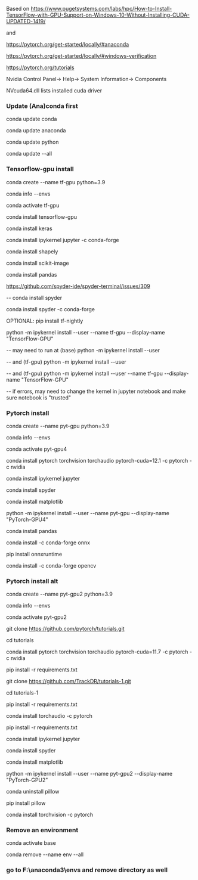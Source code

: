 Based on https://www.pugetsystems.com/labs/hpc/How-to-Install-TensorFlow-with-GPU-Support-on-Windows-10-Without-Installing-CUDA-UPDATED-1419/

and

https://pytorch.org/get-started/locally/#anaconda

https://pytorch.org/get-started/locally/#windows-verification

https://pytorch.org/tutorials

Nvidia Control Panel-> Help-> System Information-> Components

NVcuda64.dll lists installed cuda driver

### Update (Ana)conda first 
conda update conda

conda update anaconda

conda update python

conda update --all

### Tensorflow-gpu install
conda create --name tf-gpu python=3.9

conda info --envs

conda activate tf-gpu

conda install tensorflow-gpu

conda install keras

conda install ipykernel jupyter -c conda-forge

conda install shapely

conda install scikit-image

conda install pandas

https://github.com/spyder-ide/spyder-terminal/issues/309

-- conda install spyder

conda install spyder -c conda-forge

OPTIONAL: pip install tf-nightly

python -m ipykernel install --user --name tf-gpu --display-name "TensorFlow-GPU"

-- may need to run at (base) python -m ipykernel install --user

-- and (tf-gpu) python -m ipykernel install --user

-- and (tf-gpu) python -m ipykernel install --user --name tf-gpu --display-name "TensorFlow-GPU"

-- if errors, may need to change the kernel in jupyter notebook and make sure notebook is "trusted"

### Pytorch install
conda create --name pyt-gpu python=3.9

conda info --envs

conda activate pyt-gpu4

conda install pytorch torchvision torchaudio pytorch-cuda=12.1 -c pytorch -c nvidia

conda install ipykernel jupyter

conda install spyder

conda install matplotlib

python -m ipykernel install --user --name pyt-gpu --display-name "PyTorch-GPU4"

conda install pandas

conda install -c conda-forge onnx

pip install onnxruntime

conda install -c conda-forge opencv

### Pytorch install alt
conda create --name pyt-gpu2 python=3.9

conda info --envs

conda activate pyt-gpu2

git clone https://github.com/pytorch/tutorials.git

cd tutorials

conda install pytorch torchvision torchaudio pytorch-cuda=11.7 -c pytorch -c nvidia

pip install -r requirements.txt

git clone https://github.com/TrackDR/tutorials-1.git

cd tutorials-1

pip install -r requirements.txt

conda install torchaudio -c pytorch

pip install -r requirements.txt

conda install ipykernel jupyter

conda install spyder

conda install matplotlib

python -m ipykernel install --user --name pyt-gpu2 --display-name "PyTorch-GPU2"

conda uninstall pillow

pip install pillow

conda install torchvision -c pytorch

### Remove an environment

conda activate base

conda remove --name env --all

### go to F:\anaconda3\envs and remove directory as well



